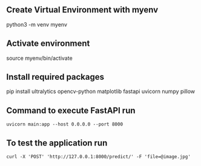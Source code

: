 ## Create Virtual Environment with myenv
python3 -m venv myenv

## Activate environment
source myenv/bin/activate

## Install required packages
pip install ultralytics opencv-python matplotlib fastapi uvicorn numpy pillow

## Command to execute FastAPI run
```
uvicorn main:app --host 0.0.0.0 --port 8000
```
## To test the application run
```
curl -X 'POST' 'http://127.0.0.1:8000/predict/' -F 'file=@image.jpg'
```
